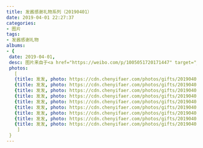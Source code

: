 ```yaml
---
title: 发酱感谢礼物系列（20190401）
date: 2019-04-01 22:27:37
categories:
- 图片
tags:
- 发酱感谢礼物
albums:
- {
 date: 2019-04-01, 
 desc: 图片来自于<a href="https://weibo.com/p/1005051720171447" target="_blank">quanmmmmm</a><br/> “谢谢没品君的周边，梗很多，东西很精致哈哈哈～” ​​​,
 photos: 
   [
   {title: 发发, photo: https://cdn.chenyifaer.com/photos/gifts/20190401/IMG_5873.JPG},
   {title: 发发, photo: https://cdn.chenyifaer.com/photos/gifts/20190401/IMG_5874.JPG},
   {title: 发发, photo: https://cdn.chenyifaer.com/photos/gifts/20190401/IMG_5875.JPG},
   {title: 发发, photo: https://cdn.chenyifaer.com/photos/gifts/20190401/IMG_5876.JPG},
   {title: 发发, photo: https://cdn.chenyifaer.com/photos/gifts/20190401/IMG_5877.JPG},
   {title: 发发, photo: https://cdn.chenyifaer.com/photos/gifts/20190401/IMG_5878.JPG},
   {title: 发发, photo: https://cdn.chenyifaer.com/photos/gifts/20190401/IMG_5879.JPG},
   {title: 发发, photo: https://cdn.chenyifaer.com/photos/gifts/20190401/IMG_5880.JPG},
   {title: 发发, photo: https://cdn.chenyifaer.com/photos/gifts/20190401/IMG_5881.JPG},
    ]
 }
---
```

